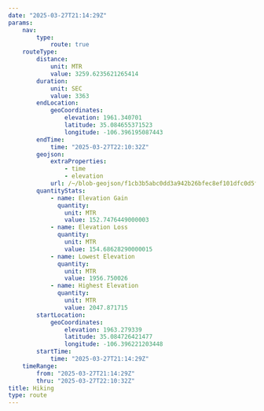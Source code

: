 ```yaml
---
date: "2025-03-27T21:14:29Z"
params:
    nav:
        type:
            route: true
    routeType:
        distance:
            unit: MTR
            value: 3259.6235621265414
        duration:
            unit: SEC
            value: 3363
        endLocation:
            geoCoordinates:
                elevation: 1961.340701
                latitude: 35.084655371523
                longitude: -106.396195087443
        endTime:
            time: "2025-03-27T22:10:32Z"
        geojson:
            extraProperties:
                - time
                - elevation
            url: /~/blob-geojson/f1cb3b5abc0dd3a942b26bfec8ef101dfc0d5febc36101cdc3b86843da267eef/geojson.json
        quantityStats:
            - name: Elevation Gain
              quantity:
                unit: MTR
                value: 152.7476449000003
            - name: Elevation Loss
              quantity:
                unit: MTR
                value: 154.68628290000015
            - name: Lowest Elevation
              quantity:
                unit: MTR
                value: 1956.750026
            - name: Highest Elevation
              quantity:
                unit: MTR
                value: 2047.871715
        startLocation:
            geoCoordinates:
                elevation: 1963.279339
                latitude: 35.084726421477
                longitude: -106.396221203448
        startTime:
            time: "2025-03-27T21:14:29Z"
    timeRange:
        from: "2025-03-27T21:14:29Z"
        thru: "2025-03-27T22:10:32Z"
title: Hiking
type: route
---
```

